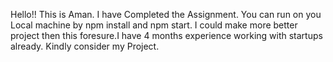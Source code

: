 Hello!! This is Aman. I have Completed the Assignment. You can run on you Local machine by npm install and npm start. I could make more better project then this foresure.I have 4 months experience working with startups already. Kindly consider my Project.
